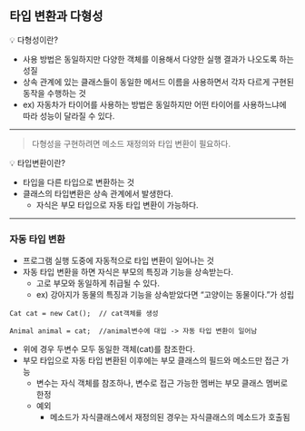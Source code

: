 ## 타입 변환과 다형성

<aside>
💡 다형성이란?

</aside>

- 사용 방법은 동일하지만 다양한 객체를 이용해서 다양한 실행 결과가 나오도록 하는 성질
- 상속 관계에 있는 클래스들이 동일한 메서드 이름을 사용하면서 각자 다르게 구현된 동작을 수행하는 것
- ex) 자동차가 타이어를 사용하는 방법은 동일하지만 어떤 타이어를 사용하느냐에 따라 성능이 달라질 수 있다.

---

> 다형성을 구현하려면 메소드 재정의와 타입 변환이 필요하다.
> 

<aside>
💡 타입변환이란?

</aside>

- 타입을 다른 타입으로 변환하는 것
- 클래스의 타입변환은 상속 관계에서 발생한다.
    - 자식은 부모 타입으로 자동 타입 변환이 가능하다.
---

### 자동 타입 변환

- 프로그램 실행 도중에 자동적으로 타입 변환이 일어나는 것
- 자동 타입 변환을 하면 자식은 부모의 특징과 기능을 상속받는다.
    - 고로 부모와 동일하게 취급될 수 있다.
    - ex) 강아지가 동물의 특징과 기능을 상속받았다면 “고양이는 동물이다.”가 성립

```
Cat cat = new Cat();  // cat객체를 생성

Animal animal = cat;  //animal변수에 대입 -> 자동 타입 변환이 일어남
```

- 위에 경우 두변수 모두 동일한 객체(cat)를 참조한다.
- 부모 타입으로 자동 타입 변환된 이후에는 부모 클래스의 필드와 메소드만 접근 가능
    - 변수는 자식 객체를 참조하나, 변수로 접근 가능한 멤버는 부모 클래스 멤버로 한정
    - 예외
        - 메소드가 자식클래스에서 재정의된 경우는 자식클래스의 메소드가 호출됨
